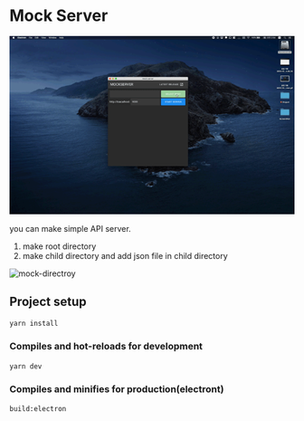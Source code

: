 # Mock Server 

![mock-server](https://github.com/joon610/readMEImg/blob/master/mock-server/mock-server.gif)


you can make simple API server.

1. make root directory
2. make child directory and  add json file in child directory

![mock-directroy](https://github.com/joon610/readMEImg/blob/master/mock-directory.png/)



## Project setup
```
yarn install
```

### Compiles and hot-reloads for development
```
yarn dev
```

### Compiles and minifies for production(electront)
```
build:electron
```

